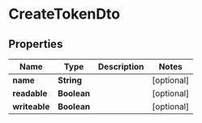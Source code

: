 # CreateTokenDto

## Properties

| Name          | Type        | Description | Notes      |
| ------------- | ----------- | ----------- | ---------- |
| **name**      | **String**  |             | [optional] |
| **readable**  | **Boolean** |             | [optional] |
| **writeable** | **Boolean** |             | [optional] |
